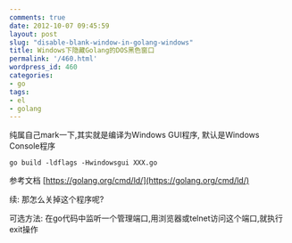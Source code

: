 ```yaml
---
comments: true
date: 2012-10-07 09:45:59
layout: post
slug: "disable-blank-window-in-golang-windows"
title: Windows下隐藏Golang的DOS黑色窗口
permalink: '/460.html'
wordpress_id: 460
categories:
- go
tags:
- el
- golang
---
```


纯属自己mark一下,其实就是编译为Windows GUI程序, 默认是Windows Console程序

    go build -ldflags -Hwindowsgui XXX.go
    
参考文档 [https://golang.org/cmd/ld/](https://golang.org/cmd/ld/)

续: 那怎么关掉这个程序呢?

可选方法: 在go代码中监听一个管理端口,用浏览器或telnet访问这个端口,就执行exit操作
